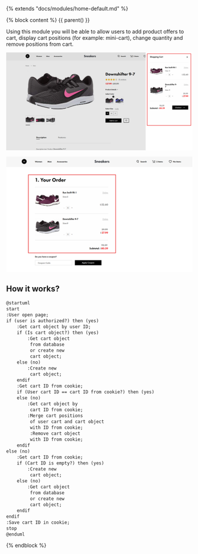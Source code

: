 {% extends "docs/modules/home-default.md" %}

{% block content %}
{{ parent() }}

Using this module you will be able to allow users to add product offers to cart,
display cart positions (for example: mini-cart),
change quantity and remove positions from cart.

![](./../../assets/images/fronend-cart-1.png)

![](./../../assets/images/fronend-cart-2.png)

## How it works?

```plantuml
@startuml
start
:User open page;
if (user is authorized?) then (yes)
    :Get cart object by user ID;
    if (Is cart object?) then (yes)
        :Get cart object
         from database
         or create new
         cart object;
    else (no)
        :Create new
         cart object;
    endif 
    :Get cart ID from cookie;
    if (User cart ID == cart ID from cookie?) then (yes)
    else (no)
        :Get cart object by
         cart ID from cookie;
        :Merge cart positions
         of user cart and cart object
         with ID from cookie;
         :Remove cart object
         with ID from cookie;
    endif
else (no)
    :Get cart ID from cookie;
    if (Cart ID is empty?) then (yes)
        :Create new
         cart object;
    else (no)
        :Get cart object
         from database
         or create new
         cart object;
    endif
endif
:Save cart ID in cookie;
stop
@enduml
```
{% endblock %}
